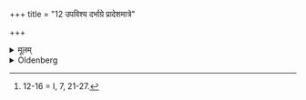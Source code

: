 +++
title = "12 उपविश्य दर्भाग्रे प्रादेशमात्रे"

+++

<details><summary>मूलम्</summary>

उपविश्य दर्भाग्रे प्रादेशमात्रे प्रच्छिनत्ति न नखेन पवित्रे स्थो वैष्णव्याविति १२
</details>

<details><summary>Oldenberg</summary>

12 [^fn_981]. Sitting down he cuts off two span-long Darbha points, not with his nail, with (the words), 'Purifiers are ye, sacred to Vishṇu.'

[^fn_981]: 12-16 = I, 7, 21-27.
</details>
